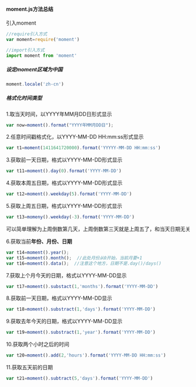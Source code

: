 #### moment.js方法总结

引入moment

```javascript 
//require引入方式
var moment=require('moment')

//import引入方式
import moment from 'moment'
```

##### 设定moment区域为中国

```javascript
moment.locale('zh-cn')
```

##### 格式化时间类型

 1.取当天时间，以YYYY年MM月DD日形式显示 

```javascript
var now=moment().format("YYYY年MM月DD日");
```

 2.任意时间戳格式化，以YYYY-MM-DD HH:mm:ss形式显示 

```javascript
var t1=moment(1411641720000).format('YYYYY-MM-DD HH:mm:ss')
```

3.获取前一天日期，格式以YYYY-MM-DD形式显示

```javascript
var t11=moment().day(0).format('YYYY-MM-DD')
```

4.获取本周五日期，格式以YYYY-MM-DD形式显示

```javascript
var t12=moment().weekday(5).format('YYYY-MM-DD')
```

5.获取上周五日期，格式以YYYY-MM-DD形式显示

```javascript
var t13=momeny().weekday(-3).format('YYYY-MM-DD')
```

 可以简单理解为上周倒数第几天，上周倒数第三天就是上周五了，和当天日期无关 

6.获取当前**年份、月份、日期**

```javascript
var t14=moment().year();
var t15=moment().month();  //此处月份从0开始，当前月要+1
var t16=moment().data();  //注意这个地方，日期不是.day()/days()
```

7.获取上个月今天的日期，格式以YYYY-MM-DD显示

```javascript
var t17=moment().substact(1,'months').format('YYYY-MM-DD')
```

8.获取前一天日期，格式以YYYY-MM-DD显示

```javascript
var t18=moment().substract(1,'days').format('YYYY-MM-DD')
```

9.获取去年今天的日期，格式以YYYY-MM-DD显示

```javascript
var t19=moment().substract(1,'year').format('YYYY-MM-DD')
```

10.获取两个小时之后的时间

```javascript
var t20=moment().add(2,'hours').format('YYYY-MM-DD HH:mm:ss')
```

11.获取五天前的日期

```javascript
var t21=moment().subtract(5,'days').format('YYYY-MM-DD')
```

